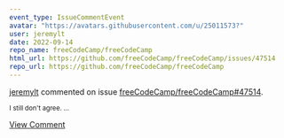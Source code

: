 ```yaml
---
event_type: IssueCommentEvent
avatar: "https://avatars.githubusercontent.com/u/25011573?"
user: jeremylt
date: 2022-09-14
repo_name: freeCodeCamp/freeCodeCamp
html_url: https://github.com/freeCodeCamp/freeCodeCamp/issues/47514
repo_url: https://github.com/freeCodeCamp/freeCodeCamp
---
```


<a href='https://github.com/jeremylt' target='_blank'>jeremylt</a> commented on issue <a href='https://github.com/freeCodeCamp/freeCodeCamp/issues/47514' target='_blank'>freeCodeCamp/freeCodeCamp#47514</a>.

<small>I still don't agree. ...</small>

<a href='https://github.com/freeCodeCamp/freeCodeCamp/issues/47514' target='_blank'>View Comment</a>